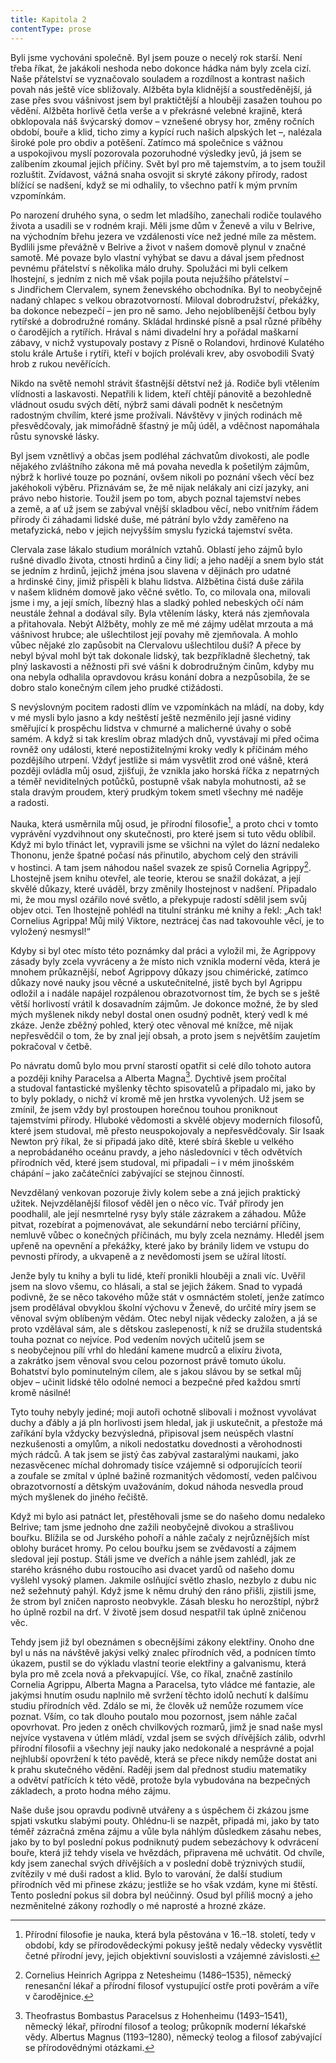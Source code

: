 ```yaml
---
title: Kapitola 2
contentType: prose
---
```


Byli jsme vychováni společně. Byl jsem pouze o necelý rok starší. Není třeba říkat, že jakákoli neshoda nebo dokonce hádka nám byly zcela cizí. Naše přátelství se vyznačovalo souladem a rozdílnost a kontrast našich povah nás ještě více sbližovaly. Alžběta byla klidnější a soustředěnější, já zase přes svou vášnivost jsem byl praktičtější a hlouběji zasažen touhou po vědění. Alžběta horlivě četla verše a v překrásné velebné krajině, která obklopovala náš švýcarský domov – vznešené obrysy hor, změny ročních období, bouře a klid, ticho zimy a kypící ruch našich alpských let –, nalézala široké pole pro obdiv a potěšení. Zatímco má společnice s vážnou a uspokojivou myslí pozorovala pozoruhodné výsledky jevů, já jsem se zalíbením zkoumal jejich příčiny. Svět byl pro mě tajemstvím, a to jsem toužil rozluštit. Zvídavost, vážná snaha osvojit si skryté zákony přírody, radost blížící se nadšení, když se mi odhalily, to všechno patří k mým prvním vzpomínkám.

Po narození druhého syna, o sedm let mladšího, zanechali rodiče toulavého života a usadili se v rodném kraji. Měli jsme dům v Ženevě a vilu v Belrive, na východním břehu jezera ve vzdálenosti více než jedné míle za městem. Bydlili jsme převážně v Belrive a život v našem domově plynul v značné samotě. Mé povaze bylo vlastní vyhýbat se davu a dával jsem přednost pevnému přátelství s několika málo druhy. Spolužáci mi byli celkem lhostejní, s jedním z nich mě však pojila pouta nejužšího přátelství – s Jindřichem Clervalem, synem ženevského obchodníka. Byl to neobyčejně nadaný chlapec s velkou obrazotvorností. Miloval dobrodružství, překážky, ba dokonce nebezpečí – jen pro ně samo. Jeho nejoblíbenější četbou byly rytířské a dobrodružné romány. Skládal hrdinské písně a psal různé příběhy o čarodějích a rytířích. Hrával s námi divadelní hry a pořádal maškarní zábavy, v nichž vystupovaly postavy z Písně o Rolandovi, hrdinové Kulatého stolu krále Artuše i rytíři, kteří v bojích prolévali krev, aby osvobodili Svatý hrob z rukou nevěřících.

Nikdo na světě nemohl strávit šťastnější dětství než já. Rodiče byli vtělením vlídnosti a laskavosti. Nepatřili k lidem, kteří chtějí pánovitě a bezohledně vládnout osudu svých dětí, nýbrž sami dávali podnět k nesčetným radostným chvílím, které jsme prožívali. Návštěvy v jiných rodinách mě přesvědčovaly, jak mimořádně šťastný je můj úděl, a vděčnost napomáhala růstu synovské lásky.

Byl jsem vznětlivý a občas jsem podléhal záchvatům divokosti, ale podle nějakého zvláštního zákona mě má povaha nevedla k pošetilým zájmům, nýbrž k horlivé touze po poznání, ovšem nikoli po poznání všech věcí bez jakéhokoli výběru. Přiznávám se, že mě nijak nelákaly ani cizí jazyky, ani právo nebo historie. Toužil jsem po tom, abych poznal tajemství nebes a země, a ať už jsem se zabýval vnější skladbou věcí, nebo vnitřním řádem přírody či záhadami lidské duše, mé pátrání bylo vždy zaměřeno na metafyzická, nebo v jejich nejvyšším smyslu fyzická tajemství světa.

Clervala zase lákalo studium morálních vztahů. Oblastí jeho zájmů bylo rušné divadlo života, ctnosti hrdinů a činy lidí; a jeho nadějí a snem bylo stát se jedním z hrdinů, jejichž jména jsou slavena v dějinách pro udatné a hrdinské činy, jimiž přispěli k blahu lidstva. Alžbětina čistá duše zářila v našem klidném domově jako věčné světlo. To, co milovala ona, milovali jsme i my, a její smích, líbezný hlas a sladký pohled nebeských očí nám neustále žehnal a dodával síly. Byla vtělením lásky, která nás zjemňovala a přitahovala. Nebýt Alžběty, mohly ze mě mé zájmy udělat mrzouta a má vášnivost hrubce; ale ušlechtilost její povahy mě zjemňovala. A mohlo vůbec nějaké zlo zapůsobit na Clervalovu ušlechtilou duši? A přece by nebyl býval mohl být tak dokonale lidský, tak bezpříkladně šlechetný, tak plný laskavosti a něžnosti při své vášni k dobrodružným činům, kdyby mu ona nebyla odhalila opravdovou krásu konání dobra a nezpůsobila, že se dobro stalo konečným cílem jeho prudké ctižádosti.

S nevýslovným pocitem radosti dlím ve vzpomínkách na mládí, na doby, kdy v mé mysli bylo jasno a kdy neštěstí ještě nezměnilo její jasné vidiny směřující k prospěchu lidstva v chmurné a malicherné úvahy o sobě samém. A když si tak kreslím obraz mladých dnů, vyvstávají mi před očima rovněž ony události, které nepostižitelnými kroky vedly k příčinám mého pozdějšího utrpení. Vždyť jestliže si mám vysvětlit zrod oné vášně, která později ovládla můj osud, zjišťuji, že vznikla jako horská říčka z nepatrných a téměř neviditelných potůčků, postupně však nabyla mohutnosti, až se stala dravým proudem, který prudkým tokem smetl všechny mé naděje a radosti.

Nauka, která usměrnila můj osud, je přírodní filosofie[^2], a proto chci v tomto vyprávění vyzdvihnout ony skutečnosti, pro které jsem si tuto vědu oblíbil. Když mi bylo třináct let, vypravili jsme se všichni na výlet do lázní nedaleko Thononu, jenže špatné počasí nás přinutilo, abychom celý den strávili v hostinci. A tam jsem náhodou našel svazek ze spisů Cornelia Agrippy[^3]. Lhostejně jsem knihu otevřel, ale teorie, kterou se snažil dokázat, a její skvělé důkazy, které uváděl, brzy změnily lhostejnost v nadšení. Připadalo mi, že mou mysl ozářilo nové světlo, a překypuje radostí sdělil jsem svůj objev otci. Ten lhostejně pohlédl na titulní stránku mé knihy a řekl: „Ach tak! Cornelius Agrippa! Můj milý Viktore, neztrácej čas nad takovouhle věcí, je to vyložený nesmysl!“

Kdyby si byl otec místo této poznámky dal práci a vyložil mi, že Agrippovy zásady byly zcela vyvráceny a že místo nich vznikla moderní věda, která je mnohem průkaznější, neboť Agrippovy důkazy jsou chimérické, zatímco důkazy nové nauky jsou věcné a uskutečnitelné, jistě bych byl Agrippu odložil a i nadále napájel rozpálenou obrazotvornost tím, že bych se s ještě větší horlivostí vrátil k dosavadním zájmům. Je dokonce možné, že by sled mých myšlenek nikdy nebyl dostal onen osudný podnět, který vedl k mé zkáze. Jenže zběžný pohled, který otec věnoval mé knížce, mě nijak nepřesvědčil o tom, že by znal její obsah, a proto jsem s největším zaujetím pokračoval v četbě.

Po návratu domů bylo mou první starostí opatřit si celé dílo tohoto autora a později knihy Paracelsa a Alberta Magna[^4]. Dychtivě jsem pročítal a studoval fantastické myšlenky těchto spisovatelů a připadalo mi, jako by to byly poklady, o nichž ví kromě mě jen hrstka vyvolených. Už jsem se zmínil, že jsem vždy byl prostoupen horečnou touhou proniknout tajemstvími přírody. Hluboké vědomosti a skvělé objevy moderních filosofů, které jsem studoval, mě přesto neuspokojovaly a nepřesvědčovaly. Sir Isaak Newton prý říkal, že si připadá jako dítě, které sbírá škeble u velkého a neprobádaného oceánu pravdy, a jeho následovníci v těch odvětvích přírodních věd, které jsem studoval, mi připadali – i v mém jinošském chápání – jako začátečníci zabývající se stejnou činností.

Nevzdělaný venkovan pozoruje živly kolem sebe a zná jejich praktický užitek. Nejvzdělanější filosof věděl jen o něco víc. Tvář přírody jen poodhalil, ale její nesmrtelné rysy byly stále zázrakem a záhadou. Může pitvat, rozebírat a pojmenovávat, ale sekundární nebo terciární příčiny, nemluvě vůbec o konečných příčinách, mu byly zcela neznámy. Hleděl jsem upřeně na opevnění a překážky, které jako by bránily lidem ve vstupu do pevnosti přírody, a ukvapeně a z nevědomosti jsem se užíral lítostí.

Jenže byly tu knihy a byli tu lidé, kteří pronikli hlouběji a znali víc. Uvěřil jsem na slovo všemu, co hlásali, a stal se jejich žákem. Snad to vypadá podivně, že se něco takového může stát v osmnáctém století, jenže zatímco jsem prodělával obvyklou školní výchovu v Ženevě, do určité míry jsem se věnoval svým oblíbeným vědám. Otec nebyl nijak vědecky založen, a já se proto vzdělával sám, ale s dětskou zaslepeností, k níž se družila studentská touha poznat co nejvíce. Pod vedením nových učitelů jsem se s neobyčejnou pílí vrhl do hledání kamene mudrců a elixíru života, a zakrátko jsem věnoval svou celou pozornost právě tomuto úkolu. Bohatství bylo pominutelným cílem, ale s jakou slávou by se setkal můj objev – učinit lidské tělo odolné nemoci a bezpečné před každou smrtí kromě násilné!

Tyto touhy nebyly jediné; moji autoři ochotně slibovali i možnost vyvolávat duchy a ďábly a já pln horlivosti jsem hledal, jak ji uskutečnit, a přestože má zaříkání byla vždycky bezvýsledná, připisoval jsem neúspěch vlastní nezkušenosti a omylům, a nikoli nedostatku dovednosti a věrohodnosti mých rádců. A tak jsem se jistý čas zabýval zastaralými naukami, jako nezasvěcenec míchal dohromady tisíce vzájemně si odporujících teorií a zoufale se zmítal v úplné bažině rozmanitých vědomostí, veden palčivou obrazotvorností a dětským uvažováním, dokud náhoda nesvedla proud mých myšlenek do jiného řečiště.

Když mi bylo asi patnáct let, přestěhovali jsme se do našeho domu nedaleko Belrive; tam jsme jednoho dne zažili neobyčejně divokou a strašlivou bouřku. Blížila se od Jurského pohoří a náhle začaly z nejrůznějších míst oblohy burácet hromy. Po celou bouřku jsem se zvědavostí a zájmem sledoval její postup. Stáli jsme ve dveřích a náhle jsem zahlédl, jak ze starého krásného dubu rostoucího asi dvacet yardů od našeho domu vyšlehl vysoký plamen. Jakmile oslňující světlo zhaslo, nezbylo z dubu nic než sežehnutý pahýl. Když jsme k němu druhý den ráno přišli, zjistili jsme, že strom byl zničen naprosto neobvykle. Zásah blesku ho nerozštípl, nýbrž ho úplně rozbil na drť. V životě jsem dosud nespatřil tak úplně zničenou věc.

Tehdy jsem již byl obeznámen s obecnějšími zákony elektřiny. Onoho dne byl u nás na návštěvě jakýsi velký znalec přírodních věd, a podnícen tímto úkazem, pustil se do výkladu vlastní teorie elektřiny a galvanismu, která byla pro mě zcela nová a překvapující. Vše, co říkal, značně zastínilo Cornelia Agrippu, Alberta Magna a Paracelsa, tyto vládce mé fantazie, ale jakýmsi hnutím osudu naplnilo mě svržení těchto idolů nechutí k dalšímu studiu přírodních věd. Zdálo se mi, že člověk už nemůže rozumem více poznat. Vším, co tak dlouho poutalo mou pozornost, jsem náhle začal opovrhovat. Pro jeden z oněch chvilkových rozmarů, jimž je snad naše mysl nejvíce vystavena v útlém mládí, vzdal jsem se svých dřívějších zálib, odvrhl přírodní filosofii a všechny její nauky jako nedokonalé a nesprávné a pojal nejhlubší opovržení k této pavědě, která se přece nikdy nemůže dostat ani k prahu skutečného vědění. Raději jsem dal přednost studiu matematiky a odvětví patřících k této vědě, protože byla vybudována na bezpečných základech, a proto hodna mého zájmu.

Naše duše jsou opravdu podivně utvářeny a s úspěchem či zkázou jsme spjati vskutku slabými pouty. Ohlédnu-li se nazpět, připadá mi, jako by tato téměř zázračná změna zájmu a vůle byla náhlým důsledkem zásahu nebes, jako by to byl poslední pokus podniknutý pudem sebezáchovy k odvrácení bouře, která již tehdy visela ve hvězdách, připravena mě uchvátit. Od chvíle, kdy jsem zanechal svých dřívějších a v poslední době trýznivých studií, zvítězily v mé duši radost a klid. Bylo to varování, že další studium přírodních věd mi přinese zkázu; jestliže se ho však vzdám, kyne mi štěstí. Tento poslední pokus sil dobra byl neúčinný. Osud byl příliš mocný a jeho nezměnitelné zákony rozhodly o mé naprosté a hrozné zkáze.

  

[^2]: Přírodní filosofie je nauka, která byla pěstována v 16.–18. století, tedy v období, kdy se přírodovědeckými pokusy ještě nedaly vědecky vysvětlit četné přírodní jevy, jejich objektivní souvislosti a vzájemné závislosti.

[^3]: Cornelius Heinrich Agrippa z Netesheimu (1486–1535), německý renesanční lékař a přírodní filosof vystupující ostře proti pověrám a víře v čarodějnice.

[^4]: Theofrastus Bombastus Paracelsus z Hohenheimu (1493–1541), německý lékař, přírodní filosof a teolog; průkopník moderní lékařské vědy. Albertus Magnus (1193–1280), německý teolog a filosof zabývající se přírodovědnými otázkami.

